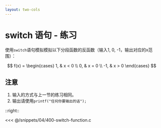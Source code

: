 ```yaml
---
layout: two-cols
---
```


# switch 语句 - 练习

使用`switch`语句模拟模拟以下分段函数的反函数（输入1, 0, -1，输出对应的x范围）：

$$
f(x) = \begin{cases}
1, & x < 0 \\
0, & x = 0 \\
-1, & x > 0
\end{cases}
$$

## 注意
1. 输入的方式与上一节的练习相同。
2. 输出请使用`printf("任何你要输出的话");`

::right::

<div class="pr-10" v-click>

<<< @/snippets/04/400-switch-function.c

</div>